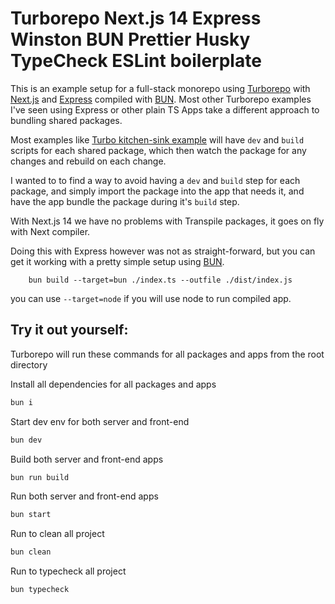 # Turborepo Next.js 14 Express Winston BUN Prettier Husky TypeCheck ESLint boilerplate

This is an example setup for a full-stack monorepo using [Turborepo](https://turborepo.com) with [Next.js](https://nextjs.org/) and [Express](https://expressjs.com/) compiled with [BUN](https://bun.sh/). Most other Turborepo examples I've seen using Express or other plain TS Apps take a different approach to bundling shared packages.

Most examples like [Turbo kitchen-sink example](https://github.com/vercel/turbo/blob/main/examples/kitchen-sink/packages/logger/package.json) will have `dev` and `build` scripts for each shared package, which then watch the package for any changes and rebuild on each change.

I wanted to to find a way to avoid having a `dev` and `build` step for each package, and simply import the package into the app that needs it, and have the app bundle the package during it's `build` step.

With Next.js 14 we have no problems with Transpile packages, it goes on fly with Next compiler.

Doing this with Express however was not as straight-forward, but you can get it working with a pretty simple setup using [BUN](https://bun.sh/).
```
    bun build --target=bun ./index.ts --outfile ./dist/index.js
```
you can use ```--target=node``` if you will use node to run compiled app.

## Try it out yourself:

Turborepo will run these commands for all packages and apps from the root directory

Install all dependencies for all packages and apps

```bash
bun i
```

Start dev env for both server and front-end

```bash
bun dev
```

Build both server and front-end apps

```bash
bun run build
```

Run both server and front-end apps

```bash
bun start
```

Run to clean all project

```bash
bun clean
```

Run to typecheck all project

```bash
bun typecheck
```

